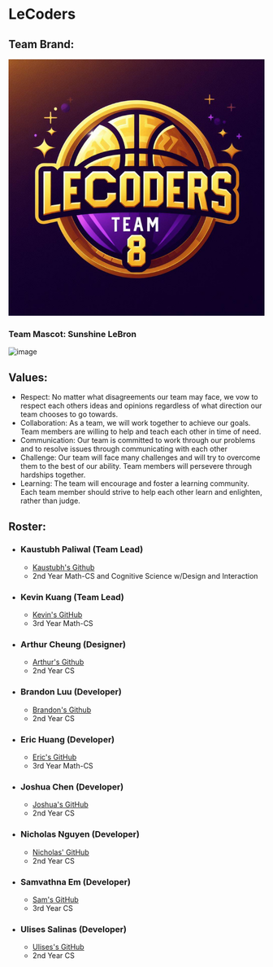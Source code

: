 # LeCoders

## Team Brand:

![Sunshine LeBron James](/images/LeCoders%20Logo.png)

### Team Mascot: Sunshine LeBron
![image](https://github.com/kevku/cse110-sp24-group8/assets/122563165/2a9abb30-57bd-4b19-85f8-134ac5a84355)


## Values: 
- Respect: No matter what disagreements our team may face, we vow to respect each others ideas and opinions regardless of what direction our team chooses to go towards.
- Collaboration: As a team, we will work together to achieve our goals. Team members are willing to help and teach each other in time of need. 
- Communication: Our team is committed to work through our problems and to resolve issues through communicating with each other
- Challenge: Our team will face many challenges and will try to overcome them to the best of our ability. Team members will persevere through hardships together.
- Learning: The team will encourage and foster a learning community. Each team member should strive to help each other learn and enlighten, rather than judge.

## Roster:
- ### Kaustubh Paliwal (Team Lead)
  - [Kaustubh's Github](https://github.com/KaustubhPaliwal)
  - 2nd Year Math-CS and Cognitive Science w/Design and Interaction
- ### Kevin Kuang (Team Lead)
  - [Kevin's GitHub](https://github.com/kevku)
  - 3rd Year Math-CS
- ### Arthur Cheung (Designer)
  - [Arthur's Github](https://github.com/cheung-arthur)
  - 2nd Year CS
- ### Brandon Luu (Developer)
    - [Brandon's Github](https://github.com/b1luu)
    - 2nd Year CS
- ### Eric Huang (Developer)
  - [Eric's GitHub](https://github.com/erhuang623)
  - 3rd Year Math-CS
- ### Joshua Chen (Developer)
  - [Joshua's GitHub](https://github.com/jochshen)
  -   2nd Year CS
- ### Nicholas Nguyen (Developer)
  - [Nicholas' GitHub](https://github.com/nicholas-ngyn)
  - 2nd Year CS
- ### Samvathna Em (Developer)
  - [Sam's GitHub](https://github.com/SamvathnaEm)
  - 3rd Year CS
- ### Ulises Salinas (Developer)
  - [Ulises's GitHub](https://github.com/ulises0516)
  - 2nd Year CS
